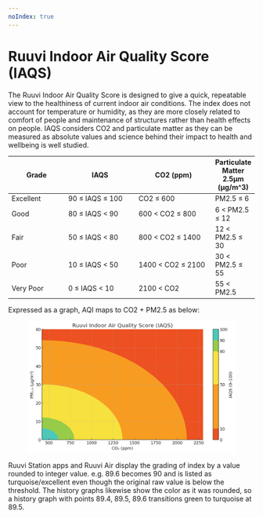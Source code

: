 ```yaml
---
noIndex: true
---
```


# Ruuvi Indoor Air Quality Score (IAQS)

The Ruuvi Indoor Air Quality Score is designed to give a quick, repeatable view to the healthiness of current indoor air conditions. The index does not account for temperature or humidity, as they are more closely related to comfort of people and maintenance of structures rather than health effects on people. IAQS considers CO2 and particulate matter as they can be measured as absolute values and science behind their impact to health and wellbeing is well studied.&#x20;

<table><thead><tr><th width="122">Grade</th><th width="176">IAQS</th><th width="191">CO2 (ppm)</th><th>Particulate Matter 2.5μm  (μg/m^3)</th></tr></thead><tbody><tr><td>Excellent</td><td>90 ≤ IAQS ≤ 100</td><td>CO2 ≤ 600</td><td>PM2.5 ≤ 6</td></tr><tr><td>Good</td><td>80 ≤ IAQS &#x3C; 90</td><td>600 &#x3C; CO2 ≤ 800</td><td>6 &#x3C; PM2.5 ≤ 12</td></tr><tr><td>Fair</td><td>50 ≤ IAQS &#x3C; 80</td><td>800 &#x3C; CO2 ≤ 1400</td><td>12 &#x3C; PM2.5 ≤ 30</td></tr><tr><td>Poor</td><td>10 ≤ IAQS &#x3C; 50</td><td>1400 &#x3C; CO2 ≤ 2100</td><td>30 &#x3C; PM2.5 ≤ 55</td></tr><tr><td>Very Poor</td><td>0 ≤ IAQS &#x3C; 10</td><td>2100 &#x3C; CO2</td><td>55 &#x3C; PM2.5</td></tr></tbody></table>

Expressed as a graph, AQI maps to CO2 + PM2.5 as below:&#x20;

<figure><img src="../.gitbook/assets/riaqs.jpg" alt=""><figcaption></figcaption></figure>

Ruuvi Station apps and Ruuvi Air display the grading of index by a value rounded to integer value. e.g. 89.6 becomes 90 and is listed as turquoise/excellent even though the original raw value is below the threshold. The history graphs likewise show the color as it was rounded, so a history graph with points 89.4, 89.5, 89.6 transitions green to turquoise at 89.5.
